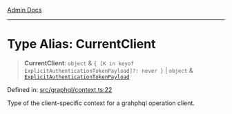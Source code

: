 [Admin Docs](/)

***

# Type Alias: CurrentClient

> **CurrentClient**: `object` & `{ [K in keyof ExplicitAuthenticationTokenPayload]?: never }` \| `object` & [`ExplicitAuthenticationTokenPayload`](ExplicitAuthenticationTokenPayload.md)

Defined in: [src/graphql/context.ts:22](https://github.com/syedali237/talawa-api/blob/aa4e819f67def774740606c7a534dc013cdfe393/src/graphql/context.ts#L22)

Type of the client-specific context for a grahphql operation client.
